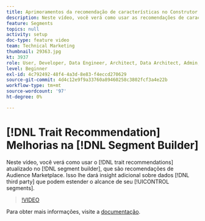 ```yaml
---
title: Aprimoramentos da recomendação de características no Construtor de segmentos
description: Neste vídeo, você verá como usar as recomendações de características atualizadas no construtor de segmentos, que são recomendações de Audience Marketplace. Isso lhe dará insight adicional sobre dados de terceiros que podem estender o alcance de seus segmentos.
feature: Segments
topics: null
activity: setup
doc-type: feature video
team: Technical Marketing
thumbnail: 29363.jpg
kt: 3937
role: User, Developer, Data Engineer, Architect, Data Architect, Admin, Leader
level: Beginner
exl-id: 4c792492-48f4-4a3d-8e83-f4eccd270629
source-git-commit: 4d4c12e9f9a33760a89460258c3802fcf3a4e22b
workflow-type: tm+mt
source-wordcount: '97'
ht-degree: 0%

---
```


# [!DNL Trait Recommendation] Melhorias na  [!DNL Segment Builder]

Neste vídeo, você verá como usar o [!DNL trait recommendations] atualizado no [!DNL segment builder], que são recomendações de Audience Marketplace. Isso lhe dará insight adicional sobre dados [!DNL third party] que podem estender o alcance de seu [!UICONTROL segments].

>[!VIDEO](https://video.tv.adobe.com/v/29363/?quality=12)

Para obter mais informações, visite a [documentação](https://experienceleague.adobe.com/docs/audience-manager/user-guide/features/segments/trait-recommendations.html).
